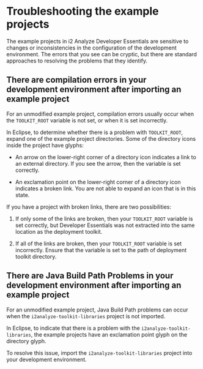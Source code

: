 # Troubleshooting the example projects

The example projects in i2 Analyze Developer Essentials are sensitive to changes or inconsistencies in the configuration of the development environment. The errors that you see can be cryptic, but there are standard approaches to resolving the problems that they identify.

## There are compilation errors in your development environment after importing an example project

For an unmodified example project, compilation errors usually occur when the `TOOLKIT_ROOT` variable is not set, or when it is set incorrectly.

In Eclipse, to determine whether there is a problem with `TOOLKIT_ROOT`, expand one of the example project directories. Some of the directory icons inside the project have glyphs:

-   An arrow on the lower-right corner of a directory icon indicates a link to an external directory. If you see the arrow, then the variable is set correctly.

-   An exclamation point on the lower-right corner of a directory icon indicates a broken link. You are not able to expand an icon that is in this state.

If you have a project with broken links, there are two possibilities:

1.  If only some of the links are broken, then your `TOOLKIT_ROOT` variable is set correctly, but Developer Essentials was not extracted into the same location as the deployment toolkit.

2.  If all of the links are broken, then your `TOOLKIT_ROOT` variable is set incorrectly. Ensure that the variable is set to the path of deployment toolkit directory.

## There are Java Build Path Problems in your development environment after importing an example project

For an unmodified example project, Java Build Path problems can occur when the `i2analyze-toolkit-libraries` project is not imported.

In Eclipse, to indicate that there is a problem with the `i2analyze-toolkit-libraries`, the example projects have an exclamation point glyph on the directory glyph.

To resolve this issue, import the `i2analyze-toolkit-libraries` project into your development environment.